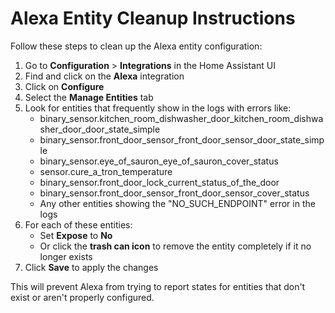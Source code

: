 # Alexa Entity Cleanup Instructions

Follow these steps to clean up the Alexa entity configuration:

1. Go to **Configuration** > **Integrations** in the Home Assistant UI
2. Find and click on the **Alexa** integration
3. Click on **Configure**
4. Select the **Manage Entities** tab
5. Look for entities that frequently show in the logs with errors like:
   - binary_sensor.kitchen_room_dishwasher_door_kitchen_room_dishwasher_door_door_state_simple
   - binary_sensor.front_door_sensor_front_door_sensor_door_state_simple
   - binary_sensor.eye_of_sauron_eye_of_sauron_cover_status
   - sensor.cure_a_tron_temperature
   - binary_sensor.front_door_lock_current_status_of_the_door
   - binary_sensor.front_door_sensor_front_door_sensor_cover_status
   - Any other entities showing the "NO_SUCH_ENDPOINT" error in the logs
6. For each of these entities:
   - Set **Expose** to **No**
   - Or click the **trash can icon** to remove the entity completely if it no longer exists
7. Click **Save** to apply the changes

This will prevent Alexa from trying to report states for entities that don't exist or aren't properly configured.